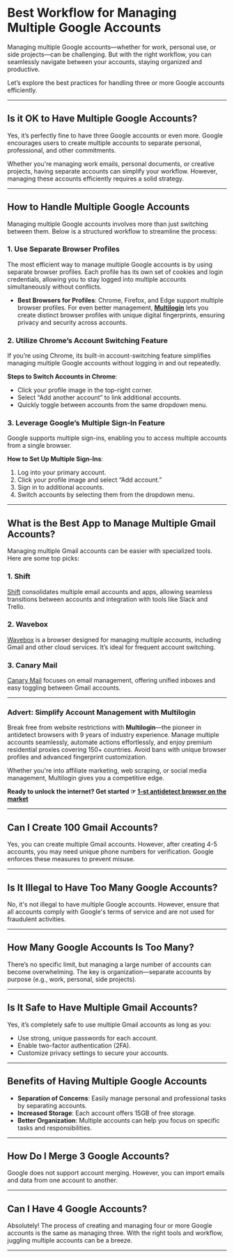 # Best Workflow for Managing Multiple Google Accounts

Managing multiple Google accounts—whether for work, personal use, or side projects—can be challenging. But with the right workflow, you can seamlessly navigate between your accounts, staying organized and productive.

Let’s explore the best practices for handling three or more Google accounts efficiently.

---

## Is it OK to Have Multiple Google Accounts?

Yes, it’s perfectly fine to have three Google accounts or even more. Google encourages users to create multiple accounts to separate personal, professional, and other commitments.

Whether you're managing work emails, personal documents, or creative projects, having separate accounts can simplify your workflow. However, managing these accounts efficiently requires a solid strategy.

---

## How to Handle Multiple Google Accounts

Managing multiple Google accounts involves more than just switching between them. Below is a structured workflow to streamline the process:

### 1. Use Separate Browser Profiles

The most efficient way to manage multiple Google accounts is by using separate browser profiles. Each profile has its own set of cookies and login credentials, allowing you to stay logged into multiple accounts simultaneously without conflicts.

- **Best Browsers for Profiles**: Chrome, Firefox, and Edge support multiple browser profiles. For even better management, **[Multilogin](https://bit.ly/multIlogin)** lets you create distinct browser profiles with unique digital fingerprints, ensuring privacy and security across accounts.

### 2. Utilize Chrome’s Account Switching Feature

If you’re using Chrome, its built-in account-switching feature simplifies managing multiple Google accounts without logging in and out repeatedly.

**Steps to Switch Accounts in Chrome**:
- Click your profile image in the top-right corner.
- Select “Add another account” to link additional accounts.
- Quickly toggle between accounts from the same dropdown menu.

### 3. Leverage Google’s Multiple Sign-In Feature

Google supports multiple sign-ins, enabling you to access multiple accounts from a single browser.

**How to Set Up Multiple Sign-Ins**:
1. Log into your primary account.
2. Click your profile image and select “Add account.”
3. Sign in to additional accounts.
4. Switch accounts by selecting them from the dropdown menu.

---

## What is the Best App to Manage Multiple Gmail Accounts?

Managing multiple Gmail accounts can be easier with specialized tools. Here are some top picks:

### 1. **Shift**
[Shift](https://shift.com/) consolidates multiple email accounts and apps, allowing seamless transitions between accounts and integration with tools like Slack and Trello.

### 2. **Wavebox**
[Wavebox](https://wavebox.io/) is a browser designed for managing multiple accounts, including Gmail and other cloud services. It’s ideal for frequent account switching.

### 3. **Canary Mail**
[Canary Mail](https://canarymail.io/) focuses on email management, offering unified inboxes and easy toggling between Gmail accounts.

---

### Advert: Simplify Account Management with Multilogin

Break free from website restrictions with **Multilogin**—the pioneer in antidetect browsers with 9 years of industry experience. Manage multiple accounts seamlessly, automate actions effortlessly, and enjoy premium residential proxies covering 150+ countries. Avoid bans with unique browser profiles and advanced fingerprint customization.

Whether you're into affiliate marketing, web scraping, or social media management, Multilogin gives you a competitive edge.

**Ready to unlock the internet? Get started ☞ [1-st antidetect browser on the market](https://bit.ly/multIlogin)**

---

## Can I Create 100 Gmail Accounts?

Yes, you can create multiple Gmail accounts. However, after creating 4-5 accounts, you may need unique phone numbers for verification. Google enforces these measures to prevent misuse.

---

## Is It Illegal to Have Too Many Google Accounts?

No, it's not illegal to have multiple Google accounts. However, ensure that all accounts comply with Google's terms of service and are not used for fraudulent activities.

---

## How Many Google Accounts Is Too Many?

There’s no specific limit, but managing a large number of accounts can become overwhelming. The key is organization—separate accounts by purpose (e.g., work, personal, side projects).

---

## Is It Safe to Have Multiple Gmail Accounts?

Yes, it’s completely safe to use multiple Gmail accounts as long as you:
- Use strong, unique passwords for each account.
- Enable two-factor authentication (2FA).
- Customize privacy settings to secure your accounts.

---

## Benefits of Having Multiple Google Accounts

- **Separation of Concerns**: Easily manage personal and professional tasks by separating accounts.
- **Increased Storage**: Each account offers 15GB of free storage.
- **Better Organization**: Multiple accounts can help you focus on specific tasks and responsibilities.

---

## How Do I Merge 3 Google Accounts?

Google does not support account merging. However, you can import emails and data from one account to another.

---

## Can I Have 4 Google Accounts?

Absolutely! The process of creating and managing four or more Google accounts is the same as managing three. With the right tools and workflow, juggling multiple accounts can be a breeze.

---
